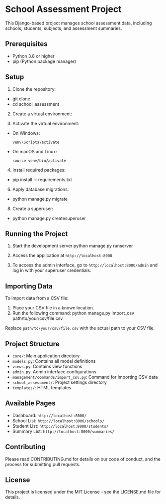 # School Assessment Project

This Django-based project manages school assessment data, including schools, students, subjects, and assessment summaries.

## Prerequisites

- Python 3.8 or higher
- pip (Python package manager)

## Setup

1. Clone the repository:

- git clone <repository-url>
- cd school_assessment

2. Create a virtual environment:

3. Activate the virtual environment:
- On Windows:
  ```
  venv\Scripts\activate
  ```
- On macOS and Linux:
  ```
  source venv/bin/activate
  ```

4. Install required packages:

 - pip install -r requirements.txt


6. Apply database migrations:

 - python manage.py migrate
   

8. Create a superuser:
   
 - python manage.py createsuperuser

   
## Running the Project

1. Start the development server
python manage.py runserver

2. Access the application at `http://localhost:8000`

3. To access the admin interface, go to `http://localhost:8000/admin` and log in with your superuser credentials.

## Importing Data

To import data from a CSV file:

1. Place your CSV file in a known location.
2. Run the following command:
   python manage.py import_csv path/to/your/csv/file.csv

Replace `path/to/your/csv/file.csv` with the actual path to your CSV file.

## Project Structure

- `core/`: Main application directory
- `models.py`: Contains all model definitions
- `views.py`: Contains view functions
- `admin.py`: Admin interface configurations
- `management/commands/import_csv.py`: Command for importing CSV data
- `school_assessment/`: Project settings directory
- `templates/`: HTML templates

## Available Pages

- Dashboard: `http://localhost:8000/`
- School List: `http://localhost:8000/schools/`
- Student List: `http://localhost:8000/students/`
- Summary List: `http://localhost:8000/summaries/`

## Contributing

Please read CONTRIBUTING.md for details on our code of conduct, and the process for submitting pull requests.

## License

This project is licensed under the MIT License - see the LICENSE.md file for details.   








